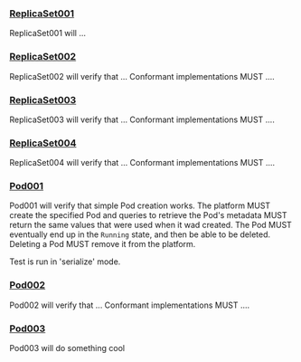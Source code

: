 
### [ReplicaSet001](tests/rs.go#L9)

ReplicaSet001 will ...

### [ReplicaSet002](tests/rs.go#L13)

ReplicaSet002 will verify that ...
Conformant implementations MUST ....

### [ReplicaSet003](tests/rs.go#L18)

ReplicaSet003 will verify that ...
Conformant implementations MUST ....

### [ReplicaSet004](tests/rs.go#L23)

ReplicaSet004 will verify that ...
Conformant implementations MUST ....

### [Pod001](tests/pod.go#L11)

Pod001 will verify that simple Pod creation works. The platform MUST
create the specified Pod and queries to retrieve the Pod's metadata MUST
return the same values that were used when it wad created. The Pod
MUST eventually end up in the `Running` state, and then be able to be
deleted. Deleting a Pod MUST remove it from the platform.

Test is run in 'serialize' mode.

### [Pod002](tests/pod.go#L62)

Pod002 will verify that ...
Conformant implementations MUST ....

### [Pod003](tests/pod.go#L67)

Pod003 will do something cool

